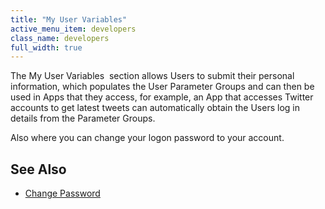 ```yaml
---
title: "My User Variables"
active_menu_item: developers
class_name: developers
full_width: true
---
```



The My User Variables  section allows Users to submit their personal information, which populates the User Parameter Groups and can then be used in Apps that they access, for example, an App that accesses Twitter accounts to get latest tweets can automatically obtain the Users log in details from the Parameter Groups.

Also where you can change your logon password to your account.

## **See Also**

 - [Change Password](../../../account-management/change-password)

